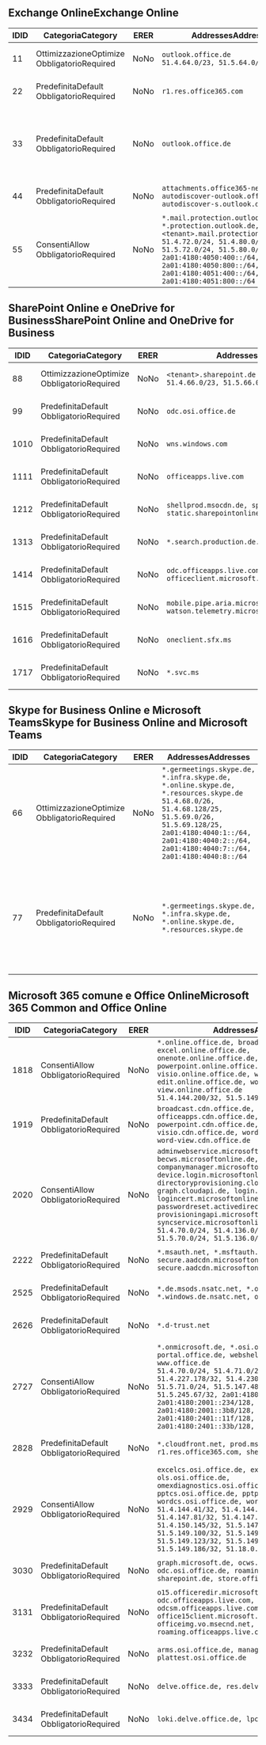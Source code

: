 <!--THIS FILE IS AUTOMATICALLY GENERATED. MANUAL CHANGES WILL BE OVERWRITTEN.-->
<!--Please contact the Office 365 Endpoints team with any questions.-->
<!--Germany endpoints version 2019062800-->
<!--File generated 2019-06-28 11:00:15.7010-->

## <a name="exchange-online"></a><span data-ttu-id="0f908-101">Exchange Online</span><span class="sxs-lookup"><span data-stu-id="0f908-101">Exchange Online</span></span>

<span data-ttu-id="0f908-102">ID</span><span class="sxs-lookup"><span data-stu-id="0f908-102">ID</span></span> | <span data-ttu-id="0f908-103">Categoria</span><span class="sxs-lookup"><span data-stu-id="0f908-103">Category</span></span> | <span data-ttu-id="0f908-104">ER</span><span class="sxs-lookup"><span data-stu-id="0f908-104">ER</span></span> | <span data-ttu-id="0f908-105">Addresses</span><span class="sxs-lookup"><span data-stu-id="0f908-105">Addresses</span></span> | <span data-ttu-id="0f908-106">Porte</span><span class="sxs-lookup"><span data-stu-id="0f908-106">Ports</span></span>
-- | -------------------- | -- | ------------------------------------------------------------------------------------------------------------------------------------------------------------------------------------------------------------------------------------------------------------ | -------------------------------
<span data-ttu-id="0f908-107">1</span><span class="sxs-lookup"><span data-stu-id="0f908-107">1</span></span> | <span data-ttu-id="0f908-108">Ottimizzazione</span><span class="sxs-lookup"><span data-stu-id="0f908-108">Optimize</span></span><BR><span data-ttu-id="0f908-109">Obbligatorio</span><span class="sxs-lookup"><span data-stu-id="0f908-109">Required</span></span> | <span data-ttu-id="0f908-110">No</span><span class="sxs-lookup"><span data-stu-id="0f908-110">No</span></span> | `outlook.office.de`<BR>`51.4.64.0/23, 51.5.64.0/23` | <span data-ttu-id="0f908-111">**TCP:** 443, 80</span><span class="sxs-lookup"><span data-stu-id="0f908-111">**TCP:** 443, 80</span></span>
<span data-ttu-id="0f908-112">2</span><span class="sxs-lookup"><span data-stu-id="0f908-112">2</span></span> | <span data-ttu-id="0f908-113">Predefinita</span><span class="sxs-lookup"><span data-stu-id="0f908-113">Default</span></span><BR><span data-ttu-id="0f908-114">Obbligatorio</span><span class="sxs-lookup"><span data-stu-id="0f908-114">Required</span></span> | <span data-ttu-id="0f908-115">No</span><span class="sxs-lookup"><span data-stu-id="0f908-115">No</span></span> | `r1.res.office365.com` | <span data-ttu-id="0f908-116">**TCP:** 443, 80</span><span class="sxs-lookup"><span data-stu-id="0f908-116">**TCP:** 443, 80</span></span>
<span data-ttu-id="0f908-117">3</span><span class="sxs-lookup"><span data-stu-id="0f908-117">3</span></span> | <span data-ttu-id="0f908-118">Predefinita</span><span class="sxs-lookup"><span data-stu-id="0f908-118">Default</span></span><BR><span data-ttu-id="0f908-119">Obbligatorio</span><span class="sxs-lookup"><span data-stu-id="0f908-119">Required</span></span> | <span data-ttu-id="0f908-120">No</span><span class="sxs-lookup"><span data-stu-id="0f908-120">No</span></span> | `outlook.office.de` | <span data-ttu-id="0f908-121">**TCP:** 143, 25, 587, 993, 995</span><span class="sxs-lookup"><span data-stu-id="0f908-121">**TCP:** 143, 25, 587, 993, 995</span></span>
<span data-ttu-id="0f908-122">4</span><span class="sxs-lookup"><span data-stu-id="0f908-122">4</span></span> | <span data-ttu-id="0f908-123">Predefinita</span><span class="sxs-lookup"><span data-stu-id="0f908-123">Default</span></span><BR><span data-ttu-id="0f908-124">Obbligatorio</span><span class="sxs-lookup"><span data-stu-id="0f908-124">Required</span></span> | <span data-ttu-id="0f908-125">No</span><span class="sxs-lookup"><span data-stu-id="0f908-125">No</span></span> | `attachments.office365-net.de, autodiscover-outlook.office.de, autodiscover-s.outlook.de` | <span data-ttu-id="0f908-126">**TCP:** 443, 80</span><span class="sxs-lookup"><span data-stu-id="0f908-126">**TCP:** 443, 80</span></span>
<span data-ttu-id="0f908-127">5</span><span class="sxs-lookup"><span data-stu-id="0f908-127">5</span></span> | <span data-ttu-id="0f908-128">Consenti</span><span class="sxs-lookup"><span data-stu-id="0f908-128">Allow</span></span><BR><span data-ttu-id="0f908-129">Obbligatorio</span><span class="sxs-lookup"><span data-stu-id="0f908-129">Required</span></span> | <span data-ttu-id="0f908-130">No</span><span class="sxs-lookup"><span data-stu-id="0f908-130">No</span></span> | `*.mail.protection.outlook.de, *.protection.outlook.de, <tenant>.mail.protection.outlook.de`<BR>`51.4.72.0/24, 51.4.80.0/27, 51.5.72.0/24, 51.5.80.0/27, 2a01:4180:4050:400::/64, 2a01:4180:4050:800::/64, 2a01:4180:4051:400::/64, 2a01:4180:4051:800::/64` | <span data-ttu-id="0f908-131">**TCP:** 25, 443</span><span class="sxs-lookup"><span data-stu-id="0f908-131">**TCP:** 25, 443</span></span>

## <a name="sharepoint-online-and-onedrive-for-business"></a><span data-ttu-id="0f908-132">SharePoint Online e OneDrive for Business</span><span class="sxs-lookup"><span data-stu-id="0f908-132">SharePoint Online and OneDrive for Business</span></span>

<span data-ttu-id="0f908-133">ID</span><span class="sxs-lookup"><span data-stu-id="0f908-133">ID</span></span> | <span data-ttu-id="0f908-134">Categoria</span><span class="sxs-lookup"><span data-stu-id="0f908-134">Category</span></span> | <span data-ttu-id="0f908-135">ER</span><span class="sxs-lookup"><span data-stu-id="0f908-135">ER</span></span> | <span data-ttu-id="0f908-136">Addresses</span><span class="sxs-lookup"><span data-stu-id="0f908-136">Addresses</span></span> | <span data-ttu-id="0f908-137">Porte</span><span class="sxs-lookup"><span data-stu-id="0f908-137">Ports</span></span>
-- | -------------------- | -- | ------------------------------------------------------------------------------ | ----------------
<span data-ttu-id="0f908-138">8</span><span class="sxs-lookup"><span data-stu-id="0f908-138">8</span></span> | <span data-ttu-id="0f908-139">Ottimizzazione</span><span class="sxs-lookup"><span data-stu-id="0f908-139">Optimize</span></span><BR><span data-ttu-id="0f908-140">Obbligatorio</span><span class="sxs-lookup"><span data-stu-id="0f908-140">Required</span></span> | <span data-ttu-id="0f908-141">No</span><span class="sxs-lookup"><span data-stu-id="0f908-141">No</span></span> | `<tenant>.sharepoint.de`<BR>`51.4.66.0/23, 51.5.66.0/23` | <span data-ttu-id="0f908-142">**TCP:** 443, 80</span><span class="sxs-lookup"><span data-stu-id="0f908-142">**TCP:** 443, 80</span></span>
<span data-ttu-id="0f908-143">9</span><span class="sxs-lookup"><span data-stu-id="0f908-143">9</span></span> | <span data-ttu-id="0f908-144">Predefinita</span><span class="sxs-lookup"><span data-stu-id="0f908-144">Default</span></span><BR><span data-ttu-id="0f908-145">Obbligatorio</span><span class="sxs-lookup"><span data-stu-id="0f908-145">Required</span></span> | <span data-ttu-id="0f908-146">No</span><span class="sxs-lookup"><span data-stu-id="0f908-146">No</span></span> | `odc.osi.office.de` | <span data-ttu-id="0f908-147">**TCP:** 443, 80</span><span class="sxs-lookup"><span data-stu-id="0f908-147">**TCP:** 443, 80</span></span>
<span data-ttu-id="0f908-148">10</span><span class="sxs-lookup"><span data-stu-id="0f908-148">10</span></span> | <span data-ttu-id="0f908-149">Predefinita</span><span class="sxs-lookup"><span data-stu-id="0f908-149">Default</span></span><BR><span data-ttu-id="0f908-150">Obbligatorio</span><span class="sxs-lookup"><span data-stu-id="0f908-150">Required</span></span> | <span data-ttu-id="0f908-151">No</span><span class="sxs-lookup"><span data-stu-id="0f908-151">No</span></span> | `wns.windows.com` | <span data-ttu-id="0f908-152">**TCP:** 443, 80</span><span class="sxs-lookup"><span data-stu-id="0f908-152">**TCP:** 443, 80</span></span>
<span data-ttu-id="0f908-153">11</span><span class="sxs-lookup"><span data-stu-id="0f908-153">11</span></span> | <span data-ttu-id="0f908-154">Predefinita</span><span class="sxs-lookup"><span data-stu-id="0f908-154">Default</span></span><BR><span data-ttu-id="0f908-155">Obbligatorio</span><span class="sxs-lookup"><span data-stu-id="0f908-155">Required</span></span> | <span data-ttu-id="0f908-156">No</span><span class="sxs-lookup"><span data-stu-id="0f908-156">No</span></span> | `officeapps.live.com` | <span data-ttu-id="0f908-157">**TCP:** 443, 80</span><span class="sxs-lookup"><span data-stu-id="0f908-157">**TCP:** 443, 80</span></span>
<span data-ttu-id="0f908-158">12</span><span class="sxs-lookup"><span data-stu-id="0f908-158">12</span></span> | <span data-ttu-id="0f908-159">Predefinita</span><span class="sxs-lookup"><span data-stu-id="0f908-159">Default</span></span><BR><span data-ttu-id="0f908-160">Obbligatorio</span><span class="sxs-lookup"><span data-stu-id="0f908-160">Required</span></span> | <span data-ttu-id="0f908-161">No</span><span class="sxs-lookup"><span data-stu-id="0f908-161">No</span></span> | `shellprod.msocdn.de, spoprod-a.akamaihd.net, static.sharepointonline.com` | <span data-ttu-id="0f908-162">**TCP:** 443, 80</span><span class="sxs-lookup"><span data-stu-id="0f908-162">**TCP:** 443, 80</span></span>
<span data-ttu-id="0f908-163">13</span><span class="sxs-lookup"><span data-stu-id="0f908-163">13</span></span> | <span data-ttu-id="0f908-164">Predefinita</span><span class="sxs-lookup"><span data-stu-id="0f908-164">Default</span></span><BR><span data-ttu-id="0f908-165">Obbligatorio</span><span class="sxs-lookup"><span data-stu-id="0f908-165">Required</span></span> | <span data-ttu-id="0f908-166">No</span><span class="sxs-lookup"><span data-stu-id="0f908-166">No</span></span> | `*.search.production.de.azuretrafficmanager.de` | <span data-ttu-id="0f908-167">**TCP:** 443</span><span class="sxs-lookup"><span data-stu-id="0f908-167">**TCP:** 443</span></span>
<span data-ttu-id="0f908-168">14</span><span class="sxs-lookup"><span data-stu-id="0f908-168">14</span></span> | <span data-ttu-id="0f908-169">Predefinita</span><span class="sxs-lookup"><span data-stu-id="0f908-169">Default</span></span><BR><span data-ttu-id="0f908-170">Obbligatorio</span><span class="sxs-lookup"><span data-stu-id="0f908-170">Required</span></span> | <span data-ttu-id="0f908-171">No</span><span class="sxs-lookup"><span data-stu-id="0f908-171">No</span></span> | `odc.officeapps.live.com, officeclient.microsoft.com` | <span data-ttu-id="0f908-172">**TCP:** 443, 80</span><span class="sxs-lookup"><span data-stu-id="0f908-172">**TCP:** 443, 80</span></span>
<span data-ttu-id="0f908-173">15</span><span class="sxs-lookup"><span data-stu-id="0f908-173">15</span></span> | <span data-ttu-id="0f908-174">Predefinita</span><span class="sxs-lookup"><span data-stu-id="0f908-174">Default</span></span><BR><span data-ttu-id="0f908-175">Obbligatorio</span><span class="sxs-lookup"><span data-stu-id="0f908-175">Required</span></span> | <span data-ttu-id="0f908-176">No</span><span class="sxs-lookup"><span data-stu-id="0f908-176">No</span></span> | `mobile.pipe.aria.microsoft.com, ssw.live.com, watson.telemetry.microsoft.com` | <span data-ttu-id="0f908-177">**TCP:** 443, 80</span><span class="sxs-lookup"><span data-stu-id="0f908-177">**TCP:** 443, 80</span></span>
<span data-ttu-id="0f908-178">16</span><span class="sxs-lookup"><span data-stu-id="0f908-178">16</span></span> | <span data-ttu-id="0f908-179">Predefinita</span><span class="sxs-lookup"><span data-stu-id="0f908-179">Default</span></span><BR><span data-ttu-id="0f908-180">Obbligatorio</span><span class="sxs-lookup"><span data-stu-id="0f908-180">Required</span></span> | <span data-ttu-id="0f908-181">No</span><span class="sxs-lookup"><span data-stu-id="0f908-181">No</span></span> | `oneclient.sfx.ms` | <span data-ttu-id="0f908-182">**TCP:** 443, 80</span><span class="sxs-lookup"><span data-stu-id="0f908-182">**TCP:** 443, 80</span></span>
<span data-ttu-id="0f908-183">17</span><span class="sxs-lookup"><span data-stu-id="0f908-183">17</span></span> | <span data-ttu-id="0f908-184">Predefinita</span><span class="sxs-lookup"><span data-stu-id="0f908-184">Default</span></span><BR><span data-ttu-id="0f908-185">Obbligatorio</span><span class="sxs-lookup"><span data-stu-id="0f908-185">Required</span></span> | <span data-ttu-id="0f908-186">No</span><span class="sxs-lookup"><span data-stu-id="0f908-186">No</span></span> | `*.svc.ms` | <span data-ttu-id="0f908-187">**TCP:** 443, 80</span><span class="sxs-lookup"><span data-stu-id="0f908-187">**TCP:** 443, 80</span></span>

## <a name="skype-for-business-online-and-microsoft-teams"></a><span data-ttu-id="0f908-188">Skype for Business Online e Microsoft Teams</span><span class="sxs-lookup"><span data-stu-id="0f908-188">Skype for Business Online and Microsoft Teams</span></span>

<span data-ttu-id="0f908-189">ID</span><span class="sxs-lookup"><span data-stu-id="0f908-189">ID</span></span> | <span data-ttu-id="0f908-190">Categoria</span><span class="sxs-lookup"><span data-stu-id="0f908-190">Category</span></span> | <span data-ttu-id="0f908-191">ER</span><span class="sxs-lookup"><span data-stu-id="0f908-191">ER</span></span> | <span data-ttu-id="0f908-192">Addresses</span><span class="sxs-lookup"><span data-stu-id="0f908-192">Addresses</span></span> | <span data-ttu-id="0f908-193">Porte</span><span class="sxs-lookup"><span data-stu-id="0f908-193">Ports</span></span>
-- | -------------------- | -- | ----------------------------------------------------------------------------------------------------------------------------------------------------------------------------------------------------------------------------------------------- | --------------------------------------------------
<span data-ttu-id="0f908-194">6</span><span class="sxs-lookup"><span data-stu-id="0f908-194">6</span></span> | <span data-ttu-id="0f908-195">Ottimizzazione</span><span class="sxs-lookup"><span data-stu-id="0f908-195">Optimize</span></span><BR><span data-ttu-id="0f908-196">Obbligatorio</span><span class="sxs-lookup"><span data-stu-id="0f908-196">Required</span></span> | <span data-ttu-id="0f908-197">No</span><span class="sxs-lookup"><span data-stu-id="0f908-197">No</span></span> | `*.germeetings.skype.de, *.infra.skype.de, *.online.skype.de, *.resources.skype.de`<BR>`51.4.68.0/26, 51.4.68.128/25, 51.5.69.0/26, 51.5.69.128/25, 2a01:4180:4040:1::/64, 2a01:4180:4040:2::/64, 2a01:4180:4040:7::/64, 2a01:4180:4040:8::/64` | <span data-ttu-id="0f908-198">**TCP:** 443, 80</span><span class="sxs-lookup"><span data-stu-id="0f908-198">**TCP:** 443, 80</span></span><BR><span data-ttu-id="0f908-199">**UDP:** 3478</span><span class="sxs-lookup"><span data-stu-id="0f908-199">**UDP:** 3478</span></span>
<span data-ttu-id="0f908-200">7</span><span class="sxs-lookup"><span data-stu-id="0f908-200">7</span></span> | <span data-ttu-id="0f908-201">Predefinita</span><span class="sxs-lookup"><span data-stu-id="0f908-201">Default</span></span><BR><span data-ttu-id="0f908-202">Obbligatorio</span><span class="sxs-lookup"><span data-stu-id="0f908-202">Required</span></span> | <span data-ttu-id="0f908-203">No</span><span class="sxs-lookup"><span data-stu-id="0f908-203">No</span></span> | `*.germeetings.skype.de, *.infra.skype.de, *.online.skype.de, *.resources.skype.de` | <span data-ttu-id="0f908-204">**TCP:** 5061, 50000-59999</span><span class="sxs-lookup"><span data-stu-id="0f908-204">**TCP:** 5061, 50000-59999</span></span><BR><span data-ttu-id="0f908-205">**UDP:** 50000-59999</span><span class="sxs-lookup"><span data-stu-id="0f908-205">**UDP:** 50000-59999</span></span>

## <a name="microsoft-365-common-and-office-online"></a><span data-ttu-id="0f908-206">Microsoft 365 comune e Office Online</span><span class="sxs-lookup"><span data-stu-id="0f908-206">Microsoft 365 Common and Office Online</span></span>

<span data-ttu-id="0f908-207">ID</span><span class="sxs-lookup"><span data-stu-id="0f908-207">ID</span></span> | <span data-ttu-id="0f908-208">Categoria</span><span class="sxs-lookup"><span data-stu-id="0f908-208">Category</span></span> | <span data-ttu-id="0f908-209">ER</span><span class="sxs-lookup"><span data-stu-id="0f908-209">ER</span></span> | <span data-ttu-id="0f908-210">Addresses</span><span class="sxs-lookup"><span data-stu-id="0f908-210">Addresses</span></span> | <span data-ttu-id="0f908-211">Porte</span><span class="sxs-lookup"><span data-stu-id="0f908-211">Ports</span></span>
-- | ------------------- | -- | ---------------------------------------------------------------------------------------------------------------------------------------------------------------------------------------------------------------------------------------------------------------------------------------------------------------------------------------------------------------------------------------------------------------------------------------------------------------------------------- | ----------------
<span data-ttu-id="0f908-212">18</span><span class="sxs-lookup"><span data-stu-id="0f908-212">18</span></span> | <span data-ttu-id="0f908-213">Consenti</span><span class="sxs-lookup"><span data-stu-id="0f908-213">Allow</span></span><BR><span data-ttu-id="0f908-214">Obbligatorio</span><span class="sxs-lookup"><span data-stu-id="0f908-214">Required</span></span> | <span data-ttu-id="0f908-215">No</span><span class="sxs-lookup"><span data-stu-id="0f908-215">No</span></span> | `*.online.office.de, broadcast.online.office.de, excel.online.office.de, onenote.online.office.de, powerpoint.online.office.de, visio.online.office.de, word-edit.online.office.de, word-view.online.office.de`<BR>`51.4.144.200/32, 51.5.149.3/32, 51.18.16.0/23` | <span data-ttu-id="0f908-216">**TCP:** 443</span><span class="sxs-lookup"><span data-stu-id="0f908-216">**TCP:** 443</span></span>
<span data-ttu-id="0f908-217">19</span><span class="sxs-lookup"><span data-stu-id="0f908-217">19</span></span> | <span data-ttu-id="0f908-218">Predefinita</span><span class="sxs-lookup"><span data-stu-id="0f908-218">Default</span></span><BR><span data-ttu-id="0f908-219">Obbligatorio</span><span class="sxs-lookup"><span data-stu-id="0f908-219">Required</span></span> | <span data-ttu-id="0f908-220">No</span><span class="sxs-lookup"><span data-stu-id="0f908-220">No</span></span> | `broadcast.cdn.office.de, excel.cdn.office.de, officeapps.cdn.office.de, onenote.cdn.office.de, powerpoint.cdn.office.de, view.cdn.office.de, visio.cdn.office.de, word-edit.cdn.office.de, word-view.cdn.office.de` | <span data-ttu-id="0f908-221">**TCP:** 443</span><span class="sxs-lookup"><span data-stu-id="0f908-221">**TCP:** 443</span></span>
<span data-ttu-id="0f908-222">20</span><span class="sxs-lookup"><span data-stu-id="0f908-222">20</span></span> | <span data-ttu-id="0f908-223">Consenti</span><span class="sxs-lookup"><span data-stu-id="0f908-223">Allow</span></span><BR><span data-ttu-id="0f908-224">Obbligatorio</span><span class="sxs-lookup"><span data-stu-id="0f908-224">Required</span></span> | <span data-ttu-id="0f908-225">No</span><span class="sxs-lookup"><span data-stu-id="0f908-225">No</span></span> | `adminwebservice.microsoftonline.de, becws.microsoftonline.de, companymanager.microsoftonline.de, device.login.microsoftonline.de, directoryprovisioning.cloudapi.de, graph.cloudapi.de, login.microsoftonline.de, logincert.microsoftonline.de, pas.cloudapi.de, passwordreset.activedirectory.microsoftazure.de, provisioningapi.microsoftonline.de, syncservice.microsoftonline.de`<BR>`51.4.70.0/24, 51.4.136.0/24, 51.4.144.0/24, 51.5.70.0/24, 51.5.136.0/24, 51.5.144.0/24` | <span data-ttu-id="0f908-226">**TCP:** 443, 80</span><span class="sxs-lookup"><span data-stu-id="0f908-226">**TCP:** 443, 80</span></span>
<span data-ttu-id="0f908-227">22</span><span class="sxs-lookup"><span data-stu-id="0f908-227">22</span></span> | <span data-ttu-id="0f908-228">Predefinita</span><span class="sxs-lookup"><span data-stu-id="0f908-228">Default</span></span><BR><span data-ttu-id="0f908-229">Obbligatorio</span><span class="sxs-lookup"><span data-stu-id="0f908-229">Required</span></span> | <span data-ttu-id="0f908-230">No</span><span class="sxs-lookup"><span data-stu-id="0f908-230">No</span></span> | `*.msauth.net, *.msftauth.net, secure.aadcdn.microsoftonline-p.com, secure.aadcdn.microsoftonline-p.de` | <span data-ttu-id="0f908-231">**TCP:** 443, 80</span><span class="sxs-lookup"><span data-stu-id="0f908-231">**TCP:** 443, 80</span></span>
<span data-ttu-id="0f908-232">25</span><span class="sxs-lookup"><span data-stu-id="0f908-232">25</span></span> | <span data-ttu-id="0f908-233">Predefinita</span><span class="sxs-lookup"><span data-stu-id="0f908-233">Default</span></span><BR><span data-ttu-id="0f908-234">Obbligatorio</span><span class="sxs-lookup"><span data-stu-id="0f908-234">Required</span></span> | <span data-ttu-id="0f908-235">No</span><span class="sxs-lookup"><span data-stu-id="0f908-235">No</span></span> | `*.de.msods.nsatc.net, *.office.de.akadns.net, *.windows.de.nsatc.net, officehome.msocdn.de` | <span data-ttu-id="0f908-236">**TCP:** 443, 80</span><span class="sxs-lookup"><span data-stu-id="0f908-236">**TCP:** 443, 80</span></span>
<span data-ttu-id="0f908-237">26</span><span class="sxs-lookup"><span data-stu-id="0f908-237">26</span></span> | <span data-ttu-id="0f908-238">Predefinita</span><span class="sxs-lookup"><span data-stu-id="0f908-238">Default</span></span><BR><span data-ttu-id="0f908-239">Obbligatorio</span><span class="sxs-lookup"><span data-stu-id="0f908-239">Required</span></span> | <span data-ttu-id="0f908-240">No</span><span class="sxs-lookup"><span data-stu-id="0f908-240">No</span></span> | `*.d-trust.net` | <span data-ttu-id="0f908-241">**TCP:** 443, 80</span><span class="sxs-lookup"><span data-stu-id="0f908-241">**TCP:** 443, 80</span></span>
<span data-ttu-id="0f908-242">27</span><span class="sxs-lookup"><span data-stu-id="0f908-242">27</span></span> | <span data-ttu-id="0f908-243">Consenti</span><span class="sxs-lookup"><span data-stu-id="0f908-243">Allow</span></span><BR><span data-ttu-id="0f908-244">Obbligatorio</span><span class="sxs-lookup"><span data-stu-id="0f908-244">Required</span></span> | <span data-ttu-id="0f908-245">No</span><span class="sxs-lookup"><span data-stu-id="0f908-245">No</span></span> | `*.onmicrosoft.de, *.osi.office.de, office.de, portal.office.de, webshell.suite.office.de, www.office.de`<BR>`51.4.70.0/24, 51.4.71.0/24, 51.4.226.115/32, 51.4.227.178/32, 51.4.230.178/32, 51.5.70.0/24, 51.5.71.0/24, 51.5.147.48/32, 51.5.242.163/32, 51.5.245.67/32, 2a01:4180:2001::92/128, 2a01:4180:2001::234/128, 2a01:4180:2001::3b8/128, 2a01:4180:2401::11f/128, 2a01:4180:2401::33b/128, 2a01:4180:2401::55b/128` | <span data-ttu-id="0f908-246">**TCP:** 443, 80</span><span class="sxs-lookup"><span data-stu-id="0f908-246">**TCP:** 443, 80</span></span>
<span data-ttu-id="0f908-247">28</span><span class="sxs-lookup"><span data-stu-id="0f908-247">28</span></span> | <span data-ttu-id="0f908-248">Predefinita</span><span class="sxs-lookup"><span data-stu-id="0f908-248">Default</span></span><BR><span data-ttu-id="0f908-249">Obbligatorio</span><span class="sxs-lookup"><span data-stu-id="0f908-249">Required</span></span> | <span data-ttu-id="0f908-250">No</span><span class="sxs-lookup"><span data-stu-id="0f908-250">No</span></span> | `*.cloudfront.net, prod.msocdn.de, r1.res.office365.com, shellprod.msocdn.de` | <span data-ttu-id="0f908-251">**TCP:** 443, 80</span><span class="sxs-lookup"><span data-stu-id="0f908-251">**TCP:** 443, 80</span></span>
<span data-ttu-id="0f908-252">29</span><span class="sxs-lookup"><span data-stu-id="0f908-252">29</span></span> | <span data-ttu-id="0f908-253">Consenti</span><span class="sxs-lookup"><span data-stu-id="0f908-253">Allow</span></span><BR><span data-ttu-id="0f908-254">Obbligatorio</span><span class="sxs-lookup"><span data-stu-id="0f908-254">Required</span></span> | <span data-ttu-id="0f908-255">No</span><span class="sxs-lookup"><span data-stu-id="0f908-255">No</span></span> | `excelcs.osi.office.de, excelps.osi.office.de, ols.osi.office.de, omexdiagnostics.osi.office.de, pptcs.osi.office.de, pptps.osi.office.de, wordcs.osi.office.de, wordps.osi.office.de`<BR>`51.4.144.41/32, 51.4.144.174/32, 51.4.145.38/32, 51.4.147.81/32, 51.4.147.233/32, 51.4.148.12/32, 51.4.150.145/32, 51.5.147.242/32, 51.5.149.100/32, 51.5.149.119/32, 51.5.149.123/32, 51.5.149.180/32, 51.5.149.186/32, 51.18.0.0/21` | <span data-ttu-id="0f908-256">**TCP:** 443, 80</span><span class="sxs-lookup"><span data-stu-id="0f908-256">**TCP:** 443, 80</span></span>
<span data-ttu-id="0f908-257">30</span><span class="sxs-lookup"><span data-stu-id="0f908-257">30</span></span> | <span data-ttu-id="0f908-258">Predefinita</span><span class="sxs-lookup"><span data-stu-id="0f908-258">Default</span></span><BR><span data-ttu-id="0f908-259">Obbligatorio</span><span class="sxs-lookup"><span data-stu-id="0f908-259">Required</span></span> | <span data-ttu-id="0f908-260">No</span><span class="sxs-lookup"><span data-stu-id="0f908-260">No</span></span> | `graph.microsoft.de, ocws.osi.office.de, odc.osi.office.de, roaming.osi.office.de, sharepoint.de, store.office.de` | <span data-ttu-id="0f908-261">**TCP:** 443, 80</span><span class="sxs-lookup"><span data-stu-id="0f908-261">**TCP:** 443, 80</span></span>
<span data-ttu-id="0f908-262">31</span><span class="sxs-lookup"><span data-stu-id="0f908-262">31</span></span> | <span data-ttu-id="0f908-263">Predefinita</span><span class="sxs-lookup"><span data-stu-id="0f908-263">Default</span></span><BR><span data-ttu-id="0f908-264">Obbligatorio</span><span class="sxs-lookup"><span data-stu-id="0f908-264">Required</span></span> | <span data-ttu-id="0f908-265">No</span><span class="sxs-lookup"><span data-stu-id="0f908-265">No</span></span> | `o15.officeredir.microsoft.com, odc.officeapps.live.com, odcsm.officeapps.live.com, office.microsoft.com, office15client.microsoft.com, officeimg.vo.msecnd.net, roaming.officeapps.live.com` | <span data-ttu-id="0f908-266">**TCP:** 443, 80</span><span class="sxs-lookup"><span data-stu-id="0f908-266">**TCP:** 443, 80</span></span>
<span data-ttu-id="0f908-267">32</span><span class="sxs-lookup"><span data-stu-id="0f908-267">32</span></span> | <span data-ttu-id="0f908-268">Predefinita</span><span class="sxs-lookup"><span data-stu-id="0f908-268">Default</span></span><BR><span data-ttu-id="0f908-269">Obbligatorio</span><span class="sxs-lookup"><span data-stu-id="0f908-269">Required</span></span> | <span data-ttu-id="0f908-270">No</span><span class="sxs-lookup"><span data-stu-id="0f908-270">No</span></span> | `arms.osi.office.de, manage.osi.office.de, plattest.osi.office.de` | <span data-ttu-id="0f908-271">**TCP:** 443, 80</span><span class="sxs-lookup"><span data-stu-id="0f908-271">**TCP:** 443, 80</span></span>
<span data-ttu-id="0f908-272">33</span><span class="sxs-lookup"><span data-stu-id="0f908-272">33</span></span> | <span data-ttu-id="0f908-273">Predefinita</span><span class="sxs-lookup"><span data-stu-id="0f908-273">Default</span></span><BR><span data-ttu-id="0f908-274">Obbligatorio</span><span class="sxs-lookup"><span data-stu-id="0f908-274">Required</span></span> | <span data-ttu-id="0f908-275">No</span><span class="sxs-lookup"><span data-stu-id="0f908-275">No</span></span> | `delve.office.de, res.delve.office.com` | <span data-ttu-id="0f908-276">**TCP:** 443</span><span class="sxs-lookup"><span data-stu-id="0f908-276">**TCP:** 443</span></span>
<span data-ttu-id="0f908-277">34</span><span class="sxs-lookup"><span data-stu-id="0f908-277">34</span></span> | <span data-ttu-id="0f908-278">Predefinita</span><span class="sxs-lookup"><span data-stu-id="0f908-278">Default</span></span><BR><span data-ttu-id="0f908-279">Obbligatorio</span><span class="sxs-lookup"><span data-stu-id="0f908-279">Required</span></span> | <span data-ttu-id="0f908-280">No</span><span class="sxs-lookup"><span data-stu-id="0f908-280">No</span></span> | `loki.delve.office.de, lpcres.delve.office.com` | <span data-ttu-id="0f908-281">**TCP:** 443</span><span class="sxs-lookup"><span data-stu-id="0f908-281">**TCP:** 443</span></span>

